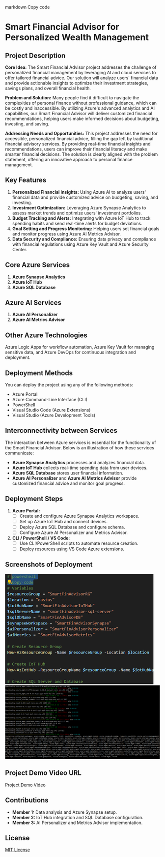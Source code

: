 markdown
Copy code
# Smart Financial Advisor for Personalized Wealth Management

## Project Description
**Core Idea:**
The Smart Financial Advisor project addresses the challenge of personalized financial management by leveraging AI and cloud services to offer tailored financial advice. Our solution will analyze users' financial data and provide actionable insights to optimize their investment strategies, savings plans, and overall financial health.

**Problem and Solution:**
Many people find it difficult to navigate the complexities of personal finance without professional guidance, which can be costly and inaccessible. By utilizing Azure's advanced analytics and AI capabilities, our Smart Financial Advisor will deliver customized financial recommendations, helping users make informed decisions about budgeting, investing, and saving.

**Addressing Needs and Opportunities:**
This project addresses the need for accessible, personalized financial advice, filling the gap left by traditional financial advisory services. By providing real-time financial insights and recommendations, users can improve their financial literacy and make smarter financial decisions. The solution is clearly aligned with the problem statement, offering an innovative approach to personal finance management.

## Key Features
1. **Personalized Financial Insights:** Using Azure AI to analyze users' financial data and provide customized advice on budgeting, saving, and investing.
2. **Investment Optimization:** Leveraging Azure Synapse Analytics to assess market trends and optimize users' investment portfolios.
3. **Budget Tracking and Alerts:** Integrating with Azure IoT Hub to track spending habits and send real-time alerts for budget deviations.
4. **Goal Setting and Progress Monitoring:** Helping users set financial goals and monitor progress using Azure AI Metrics Advisor.
5. **Data Security and Compliance:** Ensuring data privacy and compliance with financial regulations using Azure Key Vault and Azure Security Center.

## Core Azure Services
1. **Azure Synapse Analytics**
2. **Azure IoT Hub**
3. **Azure SQL Database**

## Azure AI Services
1. **Azure AI Personalizer**
2. **Azure AI Metrics Advisor**

## Other Azure Technologies
Azure Logic Apps for workflow automation, Azure Key Vault for managing sensitive data, and Azure DevOps for continuous integration and deployment.

## Deployment Methods
You can deploy the project using any of the following methods:
- Azure Portal
- Azure Command-Line Interface (CLI)
- PowerShell
- Visual Studio Code (Azure Extensions)
- Visual Studio (Azure Development Tools)

## Interconnectivity between Services
The interaction between Azure services is essential for the functionality of the Smart Financial Advisor. Below is an illustration of how these services communicate:
- **Azure Synapse Analytics** processes and analyzes financial data.
- **Azure IoT Hub** collects real-time spending data from user devices.
- **Azure SQL Database** stores user financial information.
- **Azure AI Personalizer** and **Azure AI Metrics Advisor** provide customized financial advice and monitor goal progress.

## Deployment Steps
1. **Azure Portal:**
   - [ ] Create and configure Azure Synapse Analytics workspace.
   - [ ] Set up Azure IoT Hub and connect devices.
   - [ ] Deploy Azure SQL Database and configure schema.
   - [ ] Configure Azure AI Personalizer and Metrics Advisor.

2. **CLI / PowerShell / VS Code:**
   - [ ] Use CLI/PowerShell scripts to automate resource creation.
   - [ ] Deploy resources using VS Code Azure extensions.

## Screenshots of Deployment
![Azure Portal Configuration](screenshots/azure_portal.png)
![Azure install conda](screenshots/azure_install_conda.png)
<!-- ![CLI Deployment](screenshots/cli_deployment.png) -->
<!-- ![VS Code Deployment](screenshots/vscode_deployment.png) -->

## Project Demo Video URL
[Project Demo Video](https://yourvideolink.com)

## Contributions
- **Member 1:** Data analysis and Azure Synapse setup.
- **Member 2:** IoT Hub integration and SQL Database configuration.
- **Member 3:** AI Personalizer and Metrics Advisor implementation.

## License
[MIT License](LICENSE)
